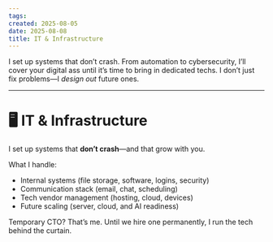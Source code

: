 ```yaml
---
tags: 
created: 2025-08-05
date: 2025-08-08
title: IT & Infrastructure
---
```

I set up systems that don’t crash. From automation to cybersecurity, I’ll cover your digital ass until it’s time to bring in dedicated techs. I don’t just fix problems—I _design out_ future ones.

---

# 🖥️ IT & Infrastructure

I set up systems that **don’t crash**—and that grow with you.

What I handle:
- Internal systems (file storage, software, logins, security)
- Communication stack (email, chat, scheduling)
- Tech vendor management (hosting, cloud, devices)
- Future scaling (server, cloud, and AI readiness)

Temporary CTO? That’s me. Until we hire one permanently, I run the tech behind the curtain.
